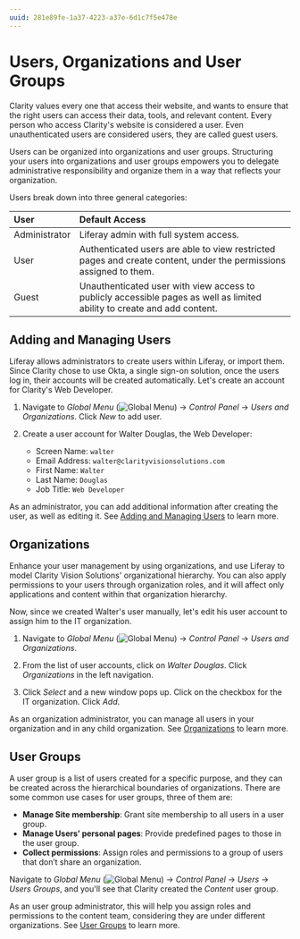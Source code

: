 ```yaml
---
uuid: 281e89fe-1a37-4223-a37e-6d1c7f5e478e
---
```


# Users, Organizations and User Groups

Clarity values every one that access their website, and wants to ensure that the right users can access their data, tools, and relevant content. Every person who access Clarity's website is considered a user. Even unauthenticated users are considered users, they are called guest users.

Users can be organized into organizations and user groups. Structuring your users into organizations and user groups empowers you to delegate administrative responsibility and organize them in a way that reflects your organization.

Users break down into three general categories:

| User          | Default Access                                                                                                           |
|:--------------|:-------------------------------------------------------------------------------------------------------------------------|
| Administrator | Liferay admin with full system access.                                                                                   |
| User          | Authenticated users are able to view restricted pages and create content, under the permissions assigned to them.        |
| Guest         | Unauthenticated user with view access to publicly accessible pages as well as limited ability to create and add content. |

<!-- ## Importing Users through Client Extension

We'll have here the steps to download, unzip and deploy the client extension. -->

## Adding and Managing Users

Liferay allows administrators to create users within Liferay, or import them. Since Clarity chose to use Okta, a single sign-on solution, once the users log in, their accounts will be created automatically. Let's create an account for Clarity's Web Developer.

1. Navigate to *Global Menu* (![Global Menu](../../images/icon-applications-menu.png)) &rarr; *Control Panel* &rarr; *Users and Organizations*. Click *New* to add user.

1. Create a user account for Walter Douglas, the Web Developer:

   * Screen Name: `walter`
   * Email Address: `walter@clarityvisionsolutions.com`
   * First Name: `Walter`
   * Last Name: `Douglas`
   * Job Title: `Web Developer`

<!-- We could add a screenshot of the users tab, showing all users on the table, the ones that were deployed and the one created manually, Walter Douglas-->

As an administrator, you can add additional information after creating the user, as well as editing it. See [Adding and Managing Users](https://learn.liferay.com/en/w/dxp/users-and-permissions/users/adding-and-managing-users) to learn more.

## Organizations

Enhance your user management by using organizations, and use Liferay to model Clarity Vision Solutions' organizational hierarchy. You can also apply permissions to your users through organization roles, and it will affect only applications and content within that organization hierarchy.

<!-- We could add a screenshot of the organization tab (Global Menu > Control Panel > Users and Organizations > Organizations tab), showing all three organizations that the user deployed using client extensions -->

Now, since we created Walter's user manually, let's edit his user account to assign him to the IT organization.

1. Navigate to *Global Menu* (![Global Menu](../../images/icon-applications-menu.png)) &rarr; *Control Panel* &rarr; *Users and Organizations*.

1. From the list of user accounts, click on *Walter Douglas*. Click *Organizations* in the left navigation.

1. Click *Select* and a new window pops up. Click on the checkbox for the IT organization. Click *Add*.

As an organization administrator, you can manage all users in your organization and in any child organization. See [Organizations](https://learn.liferay.com/web/guest/w/dxp/users-and-permissions/organizations) to learn more.

## User Groups

A user group is a list of users created for a specific purpose, and they can be created across the hierarchical boundaries of organizations. There are some common use cases for user groups, three of them are:

- **Manage Site membership**: Grant site membership to all users in a user group.
- **Manage Users’ personal pages**: Provide predefined pages to those in the user group.
- **Collect permissions**: Assign roles and permissions to a group of users that don’t share an organization.

Navigate to *Global Menu* (![Global Menu](../../images/icon-applications-menu.png)) &rarr; *Control Panel* &rarr; *Users* &rarr; *Users Groups*, and you'll see that Clarity created the *Content* user group.

As an user group administrator, this will help you assign roles and permissions to the content team, considering they are under different organizations. See [User Groups](https://learn.liferay.com/web/guest/w/dxp/users-and-permissions/user-groups) to learn more.
